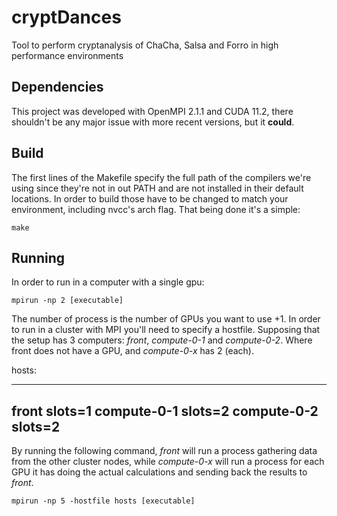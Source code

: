 # cryptDances
Tool to perform cryptanalysis of ChaCha, Salsa and Forro in high performance environments

## Dependencies
This project was developed with OpenMPI 2.1.1 and CUDA 11.2, there shouldn't be any major issue with more recent versions, but it **could**.

## Build

The first lines of the Makefile specify the full path of the compilers we're using since they're not in out PATH and are not installed in their default locations. In order to build those have to be changed to match your environment, including nvcc's arch flag. That being done it's a simple:

```
make
```

## Running

In order to run in a computer with a single gpu:

```
mpirun -np 2 [executable]
```

The number of process is the number of GPUs you want to use +1. In order to run in a cluster with MPI you'll need to specify a hostfile. Supposing that the setup has 3 computers: *front*, *compute-0-1* and *compute-0-2*. Where front does not have a GPU, and *compute-0-x* has 2 (each).

hosts:

---
front slots=1
compute-0-1 slots=2
compute-0-2 slots=2
---

By running the following command, *front* will run a process gathering data from the other cluster nodes, while *compute-0-x* will run a process for each GPU it has doing the actual calculations and sending back the results to *front*.

```
mpirun -np 5 -hostfile hosts [executable]
```
